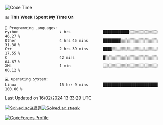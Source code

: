 
<!--START_SECTION:waka-->
![Code Time](http://img.shields.io/badge/Code%20Time-3%2C267%20hrs%2043%20mins-blue)

📊 **This Week I Spent My Time On** 

```text
💬 Programming Languages: 
Python                   7 hrs               ████████████░░░░░░░░░░░░░   46.27 % 
Other                    4 hrs 45 mins       ████████░░░░░░░░░░░░░░░░░   31.38 % 
C++                      2 hrs 39 mins       ████░░░░░░░░░░░░░░░░░░░░░   17.55 % 
C                        42 mins             █░░░░░░░░░░░░░░░░░░░░░░░░   04.67 % 
XML                      1 min               ░░░░░░░░░░░░░░░░░░░░░░░░░   00.12 % 

💻 Operating System: 
Linux                    15 hrs 9 mins       █████████████████████████   100.00 % 
```


 Last Updated on 16/02/2024 13:33:29 UTC
<!--END_SECTION:waka-->


[![Solved.ac프로필](http://mazassumnida.wtf/api/generate_badge?boj=hckim96)](https://solved.ac/hckim96)[![Solved.ac streak](http://mazandi.herokuapp.com/api?handle=hckim96&theme=dark)](https://solved.ac/hckim96)


[![CodeForces Profile](https://cf.leed.at?id=hckim96)](https://codeforces.com/profile/hckim96)

